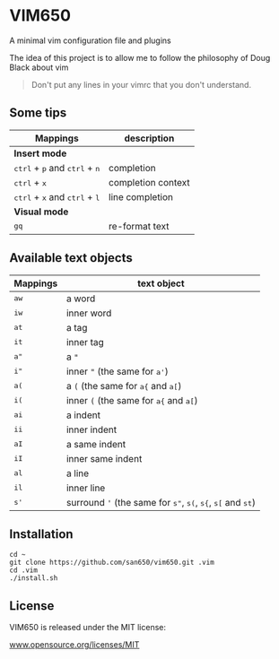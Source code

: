 # VIM650

A minimal vim configuration file and plugins

The idea of this project is to allow me to follow the philosophy of Doug Black about vim

> Don't put any lines in your vimrc that you don't understand.

## Some tips

| Mappings                                                           | description        |
| ------------------------------------------------------------------ | ------------------ |
| __Insert mode__                                                    |                    |
| <kbd>ctrl</kbd> + <kbd>p</kbd> and <kbd>ctrl</kbd> + <kbd>n</kbd>  | completion         |
| <kbd>ctrl</kbd> + <kbd>x</kbd>                                     | completion context |
| <kbd>ctrl</kbd> + <kbd>x</kbd> and <kbd>ctrl</kbd> + <kbd>l</kbd>  | line completion    |
| __Visual mode__                                                    |                    |
| <kbd>gq</kbd>                                                      | re-format text     |

## Available text objects

| Mappings       | text object       |
| -------------- | ----------------- |
| <kbd>aw</kbd>  | a word            |
| <kbd>iw</kbd>  | inner word        |
| <kbd>at</kbd>  | a tag             |
| <kbd>it</kbd>  | inner tag         |
| <kbd>a"</kbd>  | a `"`             |
| <kbd>i"</kbd>  | inner `"` (the same for <kbd>a'</kbd>)                   |
| <kbd>a(</kbd>  | a `(` (the same for <kbd>a{</kbd> and <kbd>a[</kbd>)     |
| <kbd>i(</kbd>  | inner `(` (the same for <kbd>a{</kbd> and <kbd>a[</kbd>) |
| <kbd>ai</kbd>  | a indent          |
| <kbd>ii</kbd>  | inner indent      |
| <kbd>aI</kbd>  | a same indent     |
| <kbd>iI</kbd>  | inner same indent |
| <kbd>al</kbd>  | a line            |
| <kbd>il</kbd>  | inner line        |
| <kbd>s'</kbd>  | surround `'` (the same for <kbd>s"</kbd>, <kbd>s(</kbd>, <kbd>s{</kbd>, <kbd>s[</kbd> and <kbd>st</kbd>) |

## Installation

```
cd ~
git clone https://github.com/san650/vim650.git .vim
cd .vim
./install.sh
```

## License

VIM650 is released under the MIT license:

www.opensource.org/licenses/MIT
